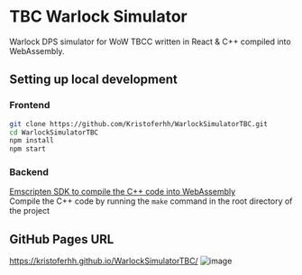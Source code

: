  # TBC Warlock Simulator
 Warlock DPS simulator for WoW TBCC written in React & C++ compiled into WebAssembly.
 
 ## Setting up local development
 ### Frontend
 ```bash
 git clone https://github.com/Kristoferhh/WarlockSimulatorTBC.git
 cd WarlockSimulatorTBC
 npm install
 npm start
 ```
 ### Backend
 [Emscripten SDK to compile the C++ code into WebAssembly](https://emscripten.org/docs/getting_started/downloads.html)  
 Compile the C++ code by running the `make` command in the root directory of the project
 
 ## GitHub Pages URL
 https://kristoferhh.github.io/WarlockSimulatorTBC/
 ![image](https://user-images.githubusercontent.com/12117382/136641237-61653b35-7b94-4fcb-bca5-243eba96e8f8.png)
